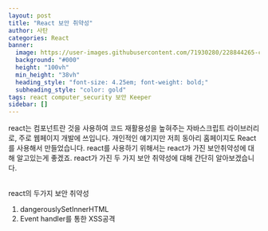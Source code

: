 ```yaml
---
layout: post
title: "React 보안 취약성"
author: 사탄
categories: React
banner:
  image: https://user-images.githubusercontent.com/71930280/228844265-cd21e112-5fbc-4d5a-abd9-26d91fb2fc26.png
  background: "#000"
  height: "100vh"
  min_height: "38vh"
  heading_style: "font-size: 4.25em; font-weight: bold;"
  subheading_style: "color: gold"
tags: react computer_security 보안 Keeper
sidebar: []
---
```


react는 컴포넌트란 것을 사용하여 코드 재활용성을 높혀주는 자바스크립트 라이브러리로, 주로 웹페이지 개발에 쓰입니다.
개인적인 얘기지만 저희 동아리 홈페이지도 React를 사용해서 만들었습니다.
react를 사용하기 위해서는 react가 가진 보안취약성에 대해 알고있는게 좋겠죠.
react가 가진 두 가지 보안 취약성에 대해 간단히 알아보겠습니다.
<br/><br/>

react의 두가지 보안 취약성

1. dangerouslySetInnerHTML
2. Event handler를 통한 XSS공격
